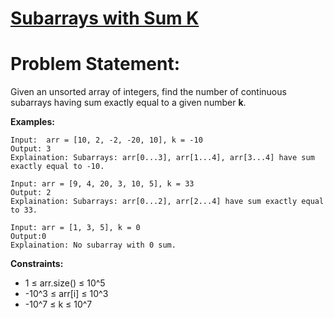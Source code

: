 # [Subarrays with Sum K](https://github.com/surya8980/January-2025-Daily-Problems/blob/main/GeeksForGeeks/02-01-2024/Subarrays%20with%20sum%20K.java)
# Problem Statement:

Given an unsorted array of integers, find the number of continuous subarrays having sum exactly equal to a given number  **k**.

**Examples:**
```
Input:  arr = [10, 2, -2, -20, 10], k = -10  
Output: 3  
Explaination: Subarrays: arr[0...3], arr[1...4], arr[3...4] have sum exactly equal to -10.
```  
```
Input: arr = [9, 4, 20, 3, 10, 5], k = 33  
Output: 2   
Explaination: Subarrays: arr[0...2], arr[2...4] have sum exactly equal to 33.
```  
```
Input: arr = [1, 3, 5], k = 0    
Output:0  
Explaination: No subarray with 0 sum.  
```
**Constraints:**

-   1 ≤ arr.size() ≤ 10^5
-   -10^3  ≤ arr[i] ≤ 10^3
-   -10^7 ≤ k ≤ 10^7
